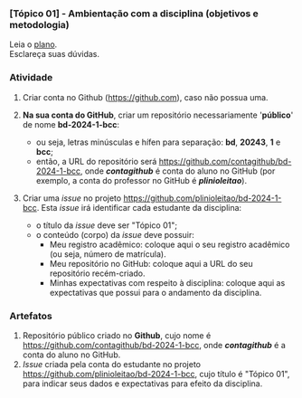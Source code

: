 ### [Tópico 01] - Ambientação com a disciplina (objetivos e metodologia)

Leia o [plano](../media/bd-2024-1-bcc-plano.pdf).<br>
Esclareça suas dúvidas.<br>

### Atividade 

1. Criar conta no Github (https://github.com), caso não possua uma. 

2. **Na sua conta do GitHub**, criar um repositório necessariamente '**público**' de nome **bd-2024-1-bcc**:
   - ou seja, letras minúsculas e hífen para separação: **bd**, **20243**, **1** e **bcc**;
   - então, a URL do repositório será https://github.com/contagithub/bd-2024-1-bcc, onde _**contagithub**_ é conta do aluno no GitHub (por exemplo, a conta do professor no GitHub é _**plinioleitao**_).

3. Criar uma _issue_ no projeto https://github.com/plinioleitao/bd-2024-1-bcc. Esta _issue_ irá identificar cada estudante da disciplina:
   - o título da _issue_ deve ser "Tópico 01";
   - o conteúdo (corpo) da _issue_ deve possuir:
     - Meu registro acadêmico: coloque aqui o seu registro acadêmico (ou seja, número de matrícula).
     - Meu repositório no GitHub: coloque aqui a URL do seu repositório recém-criado.
     - Minhas expectativas com respeito à disciplina: coloque aqui as expectativas que possui para o andamento da disciplina.
   
### Artefatos

1. Repositório público criado no **Github**, cujo nome é https://github.com/contagithub/bd-2024-1-bcc, onde _**contagithub**_ é a conta do aluno no GitHub.
1. _Issue_ criada pela conta do estudante no projeto https://github.com/plinioleitao/bd-2024-1-bcc, cujo título é "Tópico 01", para indicar seus dados e expectativas para efeito da disciplina.
